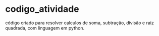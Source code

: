 # codigo_atividade

código criado para resolver calculos de soma, subtração, divisão e raiz quadrada, com linguagem em python.
